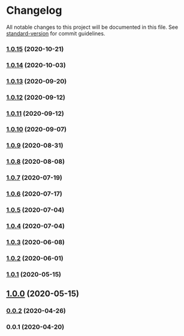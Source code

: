 # Changelog

All notable changes to this project will be documented in this file. See [standard-version](https://github.com/conventional-changelog/standard-version) for commit guidelines.

### [1.0.15](https://github.com/microlinkhq/lighthouse-viewer/compare/v1.0.14...v1.0.15) (2020-10-21)

### [1.0.14](https://github.com/microlinkhq/lighthouse-viewer/compare/v1.0.13...v1.0.14) (2020-10-03)

### [1.0.13](https://github.com/microlinkhq/lighthouse-viewer/compare/v1.0.12...v1.0.13) (2020-09-20)

### [1.0.12](https://github.com/microlinkhq/lighthouse-viewer/compare/v1.0.11...v1.0.12) (2020-09-12)

### [1.0.11](https://github.com/microlinkhq/lighthouse-viewer/compare/v1.0.10...v1.0.11) (2020-09-12)

### [1.0.10](https://github.com/microlinkhq/lighthouse-viewer/compare/v1.0.9...v1.0.10) (2020-09-07)

### [1.0.9](https://github.com/microlinkhq/lighthouse-viewer/compare/v1.0.8...v1.0.9) (2020-08-31)

### [1.0.8](https://github.com/microlinkhq/lighthouse-viewer/compare/v1.0.7...v1.0.8) (2020-08-08)

### [1.0.7](https://github.com/microlinkhq/lighthouse-viewer/compare/v1.0.6...v1.0.7) (2020-07-19)

### [1.0.6](https://github.com/microlinkhq/lighthouse-viewer/compare/v1.0.5...v1.0.6) (2020-07-17)

### [1.0.5](https://github.com/microlinkhq/lighthouse-viewer/compare/v1.0.3...v1.0.5) (2020-07-04)

### [1.0.4](https://github.com/microlinkhq/lighthouse-viewer/compare/v1.0.3...v1.0.4) (2020-07-04)

### [1.0.3](https://github.com/microlinkhq/lighthouse-viewer/compare/v1.0.2...v1.0.3) (2020-06-08)

### [1.0.2](https://github.com/microlinkhq/lighthouse-viewer/compare/v1.0.1...v1.0.2) (2020-06-01)

### [1.0.1](https://github.com/microlinkhq/lighthouse-viewer/compare/v1.0.0...v1.0.1) (2020-05-15)

## [1.0.0](https://github.com/microlinkhq/lighthouse-viewer/compare/v0.0.2...v1.0.0) (2020-05-15)

### [0.0.2](https://github.com/microlinkhq/lighthouse-viewer/compare/v0.0.1...v0.0.2) (2020-04-26)

### 0.0.1 (2020-04-20)
